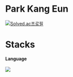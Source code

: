 # Park Kang Eun

[![Solved.ac프로필](http://mazassumnida.wtf/api/v2/generate_badge?boj=kangeun3222)](https://solved.ac/kangeun3222)

# Stacks
<div><b>Language</b><div/>
<br>
<img src="https://img.shields.io/badge/Python-3776AB?style=for-the-badge&logo=Python&logoColor=white">

